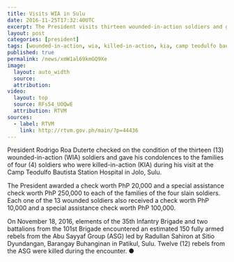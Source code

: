 ```yaml
---
title: Visits WIA in Sulu
date: 2016-11-25T17:32:40UTC
excerpt: The President visits thirteen wounded-in-action soldiers and gave his condolences to the families of four killed-in-action soldiers during a visit to Camp Teodulfo Bautista Station Hospital in Jolo, Sulu on 25 November 2016.
layout: post
categories: [president]
tags: [wounded-in-action, wia, killed-in-action, kia, camp teodulfo bautista station hospital, camp teodulfo bautista, sulu]
published: true
permalink: /news/xmW1al69kmGQ9Xe
image:
  layout: auto_width
  source: 
  attribution: 
video:
  layout: top
  source: RFs54_UOQwE
  attribution: RTVM
sources:
  - label: RTVM
    link: http://rtvm.gov.ph/main/?p=44436
---
```


President Rodrigo Roa Duterte checked on the condition of the thirteen (13) wounded-in-action (WIA) soldiers and gave his condolences to the families of four (4) soldiers who were killed-in-action (KIA) during his visit at the Camp Teodulfo Bautista Station Hospital in Jolo, Sulu.

The President awarded a check worth PhP 20,000 and a special assistance check worth PhP 250,000 to each of the families of the four slain soldiers. Each one of the 13 wounded soldiers also received a check worth PhP 10,000 and a special assistance check worth PhP 100,000.

On November 18, 2016, elements of the 35th Infantry Brigade and two battalions from the 101st Brigade encountered an estimated 150 fully armed rebels from the Abu Sayyaf Group (ASG) led by Radullan Sahiron at Sitio Dyundangan, Barangay Buhanginan in Patikul, Sulu. Twelve (12) rebels from the ASG were killed during the encounter.
&#x25cf;
